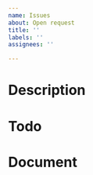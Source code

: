 ```yaml
---
name: Issues
about: Open request
title: ''
labels: ''
assignees: ''

---
```


# Description

# Todo

# Document
